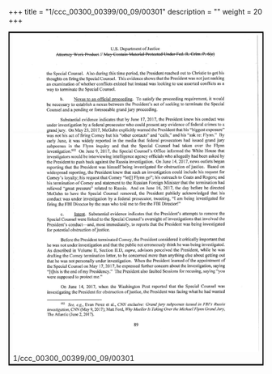 +++
title = "1/ccc_00300_00399/00_09/00301"
description = ""
weight = 20
+++

<table style="border:2px solid black;max-width:800px;max-height:800px;" 
><tr><td>
<img class="center-fit-jpg"
src="/jpg_/jpg_mueller_report_searchable_301.jpg">
1/ccc_00300_00399/00_09/00301
</img></td></tr></table>
